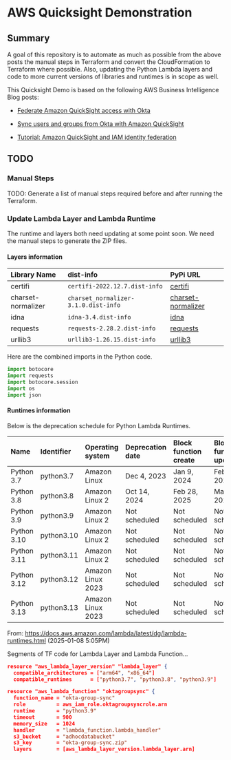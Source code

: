 # AWS Quicksight Demonstration

## Summary

A goal of this repository is to automate as much as possible from the above posts the manual steps in Terraform and convert the CloudFormation to Terraform where possible. Also, updating the Python Lambda layers and code to more current versions of libraries and runtimes is in scope as well.

This Quicksight Demo is based on the following AWS Business Intelligence Blog posts:

- [Federate Amazon QuickSight access with Okta](https://aws.amazon.com/blogs/business-intelligence/federate-amazon-quicksight-access-with-okta/)

- [Sync users and groups from Okta with Amazon QuickSight](https://aws.amazon.com/blogs/business-intelligence/sync-users-and-groups-from-okta-with-amazon-quicksight/)

- [Tutorial: Amazon QuickSight and IAM identity federation](https://docs.aws.amazon.com/quicksight/latest/user/tutorial-okta-quicksight.html)

## TODO

### Manual Steps

TODO: Generate a list of manual steps required before and after running the Terraform.

### Update Lambda Layer and Lambda Runtime

The runtime and layers both need updating at some point soon. We need the manual steps to generate the ZIP files.

#### Layers information

| Library Name        | dist-info                            | PyPi URL |
| :---                | :---                                 | :---     |
| certifi             | `certifi-2022.12.7.dist-info`        | [certifi](https://pypi.org/project/certifi/) |
| charset-normalizer  | `charset_normalizer-3.1.0.dist-info` | [charset-normalizer](https://pypi.org/project/charset-normalizer/) |
| idna                | `idna-3.4.dist-info`                 | [idna](https://pypi.org/project/idna/) |
| requests            | `requests-2.28.2.dist-info`          | [requests](https://pypi.org/project/requests/) |
| urllib3             | `urllib3-1.26.15.dist-info`          | [urllib3](https://pypi.org/project/urllib3/) |

Here are the combined imports in the Python code.

``` python
import botocore
import requests
import botocore.session
import os
import json

```

#### Runtimes information

Below is the deprecation schedule for Python Lambda Runtimes.

| Name         | Identifier | Operating system    | Deprecation date | Block function create | Block function update |
| :---         | :---       | :---                | :---             | :---                  | :---                  |
| Python 3.7   | python3.7	| Amazon Linux        | Dec 4, 2023      | Jan 9, 2024           | Feb 28, 2025          |
| Python 3.8   | python3.8	| Amazon Linux 2      | Oct 14, 2024     | Feb 28, 2025          | Mar 31, 2025          |
| Python 3.9   | python3.9  | Amazon Linux 2      | Not scheduled    | Not scheduled         | Not scheduled         |
| Python 3.10  | python3.10 | Amazon Linux 2      | Not scheduled    | Not scheduled         | Not scheduled         |
| Python 3.11  | python3.11 | Amazon Linux 2      | Not scheduled    | Not scheduled         | Not scheduled         |
| Python 3.12  | python3.12 | Amazon Linux 2023   | Not scheduled    | Not scheduled         | Not scheduled         |
| Python 3.13  | python3.13 | Amazon Linux 2023   | Not scheduled    | Not scheduled         | Not scheduled         |

From: https://docs.aws.amazon.com/lambda/latest/dg/lambda-runtimes.html (2025-01-08 5:05PM)

Segments of TF code for Lambda Layer and Lambda Function...

``` json
resource "aws_lambda_layer_version" "lambda_layer" {
  compatible_architectures = ["arm64", "x86_64"]
  compatible_runtimes      = ["python3.7", "python3.8", "python3.9"]
```

``` json
resource "aws_lambda_function" "oktagroupsync" {
  function_name = "okta-group-sync"
  role          = aws_iam_role.oktagroupsyncrole.arn
  runtime       = "python3.9"
  timeout       = 900
  memory_size   = 1024
  handler       = "lambda_function.lambda_handler"
  s3_bucket     = "adhocdatabucket"
  s3_key        = "okta-group-sync.zip"
  layers        = [aws_lambda_layer_version.lambda_layer.arn]
```
